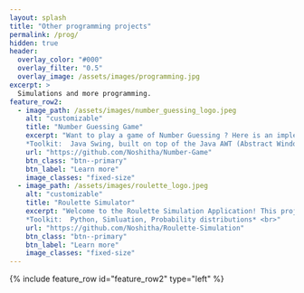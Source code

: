```yaml
---
layout: splash
title: "Other programming projects"
permalink: /prog/
hidden: true
header:
  overlay_color: "#000"
  overlay_filter: "0.5"
  overlay_image: /assets/images/programming.jpg
excerpt: >
  Simulations and more programming.
feature_row2:
  - image_path: /assets/images/number_guessing_logo.jpeg
    alt: "customizable"
    title: "Number Guessing Game"
    excerpt: "Want to play a game of Number Guessing ? Here is an implementation using Java. <br><br>
    *Toolkit:  Java Swing, built on top of the Java AWT (Abstract Window Toolkit)* <br>"
    url: "https://github.com/Noshitha/Number-Game"
    btn_class: "btn--primary"
    btn_label: "Learn more"
    image_classes: "fixed-size"
  - image_path: /assets/images/roulette_logo.jpeg
    alt: "customizable"
    title: "Roulette Simulator"
    excerpt: "Welcome to the Roulette Simulation Application! This project is a simple yet engaging simulation of a classic roulette game built using Python's Tkinter library for the graphical user interface (GUI). <br><br>
    *Toolkit:  Python, Simluation, Probability distributions* <br>"
    url: "https://github.com/Noshitha/Roulette-Simulation"
    btn_class: "btn--primary"
    btn_label: "Learn more"
    image_classes: "fixed-size"
---
```

{% include feature_row id="feature_row2" type="left" %}
